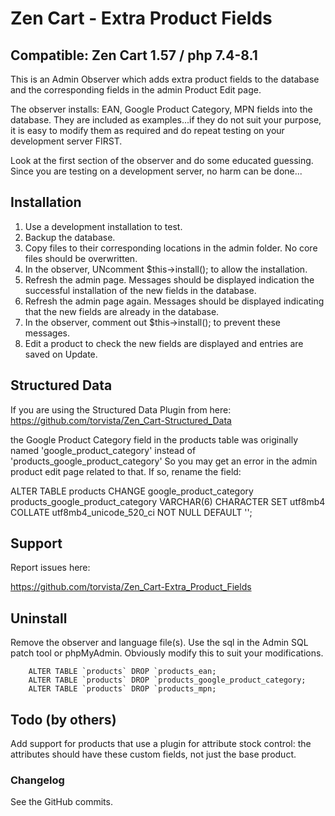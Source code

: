 # Zen Cart - Extra Product Fields

## Compatible: Zen Cart 1.57 / php 7.4-8.1

This is an Admin Observer which adds extra product fields to the database and the corresponding fields in the admin Product Edit page.

The observer installs:
EAN, Google Product Category, MPN fields into the database.
They are included as examples...if they do not suit your purpose, it is easy to modify them as required and do repeat testing on your development server FIRST.

Look at the first section of the observer and do some educated guessing. Since you are testing on a development server, no harm can be done...

## Installation

1. Use a development installation to test.
2. Backup the database.
3. Copy files to their corresponding locations in the admin folder. No core files should be overwritten.
4. In the observer, UNcomment
$this->install();
to allow the installation.
5. Refresh the admin page. Messages should be displayed indication the successful installation of the new fields in the database.
6. Refresh the admin page again. Messages should be displayed indicating that the new fields are already in the database.
7. In the observer, comment out
$this->install();
to prevent these messages.
8. Edit a product to check the new fields are displayed and entries are saved on Update.

## Structured Data
If you are using the Structured Data Plugin from here:
https://github.com/torvista/Zen_Cart-Structured_Data

the Google Product Category field in the products table was originally named 
'google_product_category'
instead of
'products_google_product_category'
So you may get an error in the admin product edit page related to that. If so, rename the field:

ALTER TABLE products CHANGE google_product_category products_google_product_category VARCHAR(6) CHARACTER SET utf8mb4 COLLATE utf8mb4_unicode_520_ci NOT NULL DEFAULT '';

## Support
Report issues here:

https://github.com/torvista/Zen_Cart-Extra_Product_Fields

## Uninstall
Remove the observer and language file(s).
Use the sql in the Admin SQL patch tool or phpMyAdmin. Obviously modify this to suit your modifications.


        ALTER TABLE `products` DROP `products_ean;
        ALTER TABLE `products` DROP `products_google_product_category;
        ALTER TABLE `products` DROP `products_mpn;


## Todo (by others)
Add support for products that use a plugin for attribute stock control: the attributes should have these custom fields, not just the base product.

### Changelog
See the GitHub commits.
